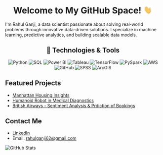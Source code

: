 <h1 align="center">Welcome to My GitHub Space! <img src="hand_wave.gif" width="30" height="30"></h1>

I'm Rahul Ganji, a data scientist passionate about solving real-world problems through innovative data-driven solutions. I specialize in machine learning, predictive analytics, and building scalable data models.

<h2 align="center">🔧 Technologies & Tools</h2>
<p align="center">
  <!-- Python -->
  <img src="https://img.shields.io/badge/Python-3776AB?style=for-the-badge&logo=python&logoColor=white" alt="Python" title="Python – My primary programming language">
  <!-- SQL -->
  <img src="https://img.shields.io/badge/SQL-4479A1?style=for-the-badge&logo=mysql&logoColor=white" alt="SQL" title="SQL – Expert in database management">
  <!-- Power BI -->
  <img src="https://img.shields.io/badge/Power%20BI-F2C811?style=for-the-badge&logo=power-bi&logoColor=black" alt="Power BI" title="Power BI – Advanced data visualization">
  <!-- Tableau -->
  <img src="https://img.shields.io/badge/Tableau-E97627?style=for-the-badge&logo=tableau&logoColor=white" alt="Tableau" title="Tableau – Professional in data analytics">
  <!-- TensorFlow -->
  <img src="https://img.shields.io/badge/TensorFlow-FF6F00?style=for-the-badge&logo=tensorflow&logoColor=white" alt="TensorFlow" title="TensorFlow">
  <!-- PySpark -->
  <img src="https://img.shields.io/badge/PySpark-E25A1C?style=for-the-badge&logo=apache-spark&logoColor=white" alt="PySpark" title="PySpark">
  <!-- AWS -->
  <img src="https://img.shields.io/badge/AWS-232F3E?style=for-the-badge&logo=amazon-aws&logoColor=white" alt="AWS" title="AWS">
  <!-- GitHub -->
  <img src="https://img.shields.io/badge/GitHub-181717?style=for-the-badge&logo=github&logoColor=white" alt="GitHub" title="GitHub">
  <!-- SPSS -->
  <img src="https://img.shields.io/badge/SPSS-006CB7?style=for-the-badge&logo=spss&logoColor=white" alt="SPSS" title="SPSS">
  <!-- ArcGIS -->
  <img src="https://img.shields.io/badge/ArcGIS-7AC5CD?style=for-the-badge&logo=arcgis&logoColor=white" alt="ArcGIS" title="ArcGIS">
</p>


## Featured Projects
- [Manhattan Housing Insights](https://github.com/rahulganji2000/Manhattan-Housing-Project)
- [Humanoid Robot in Medical Diagnostics](https://github.com/rahulganji2000/Humanoid-Robot-in-Medical-Diagnostics)
- [British Airways - Sentiment Analysis & Prdiction of Bookings]()

## Contact Me
- [LinkedIn](https://linkedin.com/in/rahulganji)
- Email: rahulganji62@gmail.com

![GitHub Stats](https://github-readme-stats.vercel.app/api?username=rahulganji2000&show_icons=true)


<!--
**rahulganji2000/rahulganji2000** is a ✨ _special_ ✨ repository because its `README.md` (this file) appears on your GitHub profile.

Here are some ideas to get you started:

- 🔭 I’m currently working on ...
- 🌱 I’m currently learning ...
- 👯 I’m looking to collaborate on ...
- 🤔 I’m looking for help with ...
- 💬 Ask me about ...
- 📫 How to reach me: ...
- 😄 Pronouns: ...
- ⚡ Fun fact: ...
-->
